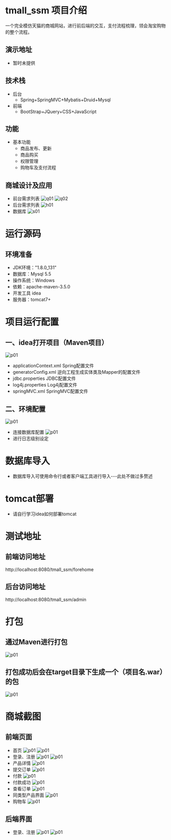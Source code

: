 # tmall_ssm  项目介绍                                                                                                                                                                                                                
一个完全模仿天猫的商城网站，进行前后端的交互，支付流程梳理，领会淘宝购物的整个流程。
## 演示地址
* 暂时未提供
## 技术栈
* 后台
   * Spring+SpringMVC+Mybatis+Druid+Mysql
* 前端
   * BootStrap+JQuery+CSS+JavaScript
## 功能
* 基本功能
   * 商品发布、更新
   * 商品购买
   * 权限管理
   * 购物车及支付流程
## 商城设计及应用
* 前台需求列表
 ![q01](https://github.com/dahanshui/Images/blob/master/tmall_ssm_Images/q01.png)
 ![q02](https://github.com/dahanshui/Images/blob/master/tmall_ssm_Images/q02.png)
* 后台需求列表
 ![h01](https://github.com/dahanshui/Images/blob/master/tmall_ssm_Images/h01.png)
 * 数据库
 ![s01](https://github.com/dahanshui/Images/blob/master/tmall_ssm_Images/s01.png)
# 运行源码
## 环境准备
* JDK环境："1.8.0_131"
* 数据库：Mysql 5.5
* 操作系统：Windows
* 依赖：apache-maven-3.5.0
* 开发工具 idea
* 服务器：tomcat7+
# 项目运行配置
## 一、idea打开项目（Maven项目）
![p01](https://github.com/dahanshui/Images/blob/master/tmall_ssm_Images/p01.png)
* applicationContext.xml Spring配置文件
* generatorConfig.xml 逆向工程生成实体类及Mapper的配置文件
* jdbc.properties JDBC配置文件
* log4j.properties Log4j配置文件
* springMVC.xml SpringMVC配置文件
## 二、环境配置
![p01](https://github.com/dahanshui/Images/blob/master/tmall_ssm_Images/s02.png)
* 连接数据库配置
![p01](https://github.com/dahanshui/Images/blob/master/tmall_ssm_Images/l01.png)
* 进行日志级别设定
# 数据库导入
* 数据库导入可使用命令行或者客户端工具进行导入---此处不做过多赘述
# tomcat部署
* 请自行学习idea如何部署tomcat
# 测试地址
## 前端访问地址
http://localhost:8080/tmall_ssm/forehome
## 后台访问地址
http://localhost:8080/tmall_ssm/admin
# 打包
## 通过Maven进行打包
![p01](https://github.com/dahanshui/Images/blob/master/tmall_ssm_Images/打包01.png)
## 打包成功后会在target目录下生成一个（项目名.war）的包
![p01](https://github.com/dahanshui/Images/blob/master/tmall_ssm_Images/打包02.png)
# 商城截图
## 前端页面
* 首页
![p01](https://github.com/dahanshui/Images/blob/master/tmall_ssm_Images/forehome/首页1.png)
![p01](https://github.com/dahanshui/Images/blob/master/tmall_ssm_Images/forehome/首页2.png)
* 登录、注册
![p01](https://github.com/dahanshui/Images/blob/master/tmall_ssm_Images/forehome/登录.png)
![p01](https://github.com/dahanshui/Images/blob/master/tmall_ssm_Images/forehome/注册.png)
* 产品详情
![p01](https://github.com/dahanshui/Images/blob/master/tmall_ssm_Images/forehome/产品详情.png)
* 提交订单
![p01](https://github.com/dahanshui/Images/blob/master/tmall_ssm_Images/forehome/fore-提交订单.png)
* 付款
![p01](https://github.com/dahanshui/Images/blob/master/tmall_ssm_Images/forehome/支付.png)
* 付款成功
![p01](https://github.com/dahanshui/Images/blob/master/tmall_ssm_Images/forehome/付款成功.png)
* 查看订单
![p01](https://github.com/dahanshui/Images/blob/master/tmall_ssm_Images/forehome/全部订单.png)
* 同类型产品界面
![p01](https://github.com/dahanshui/Images/blob/master/tmall_ssm_Images/forehome/同类型--产品界面.png)
* 购物车
![p01](https://github.com/dahanshui/Images/blob/master/tmall_ssm_Images/forehome/购物车.png)
## 后端界面
* 登录、注册
![p01](https://github.com/dahanshui/Images/blob/master/tmall_ssm_Images/admin/后台登陆.png)
![p01](https://github.com/dahanshui/Images/blob/master/tmall_ssm_Images/admin/后台注册.png)










